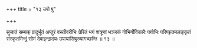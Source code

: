 +++
title = "१३ उपो षु"

+++

सुजातं सम्यक् प्रादुर्भूतं अप्तुरं वस्तीवरीभिः प्रेरितं भगं शत्रूणां भञ्जकं गोभिर्गोविकारैः पयोभिः परिष्कृतमलङ्कृतं संस्कृतमिन्दुं सोमं देवाइन्द्रादयः उपायासिषुरुपागच्छन्ति ॥ १३ ॥
